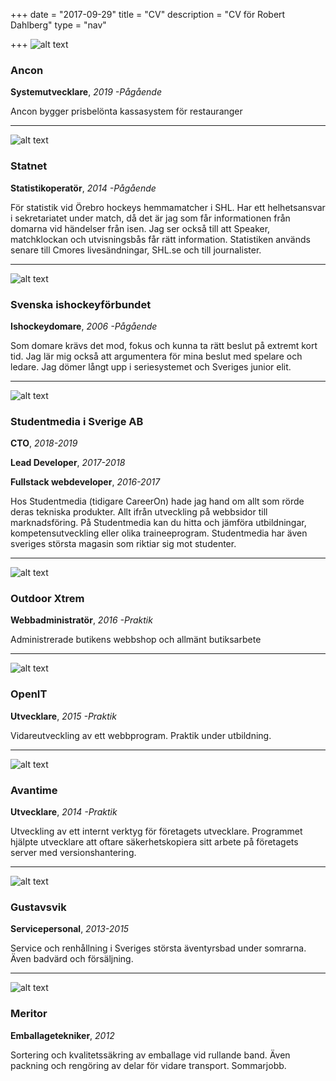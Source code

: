 +++
date = "2017-09-29"
title = "CV"
description = "CV för Robert Dahlberg"
type = "nav"

+++
![alt text](https://res.cloudinary.com/dfvkxoqhn/image/upload/c_pad,f_auto,h_150,q_auto,w_150/v1563876552/logo-tango_L-1_u0uifl.png "Ancon")

### Ancon

**Systemutvecklare**, *2019 -Pågående*

Ancon bygger prisbelönta kassasystem för restauranger

* * *
![alt text](https://res.cloudinary.com/dfvkxoqhn/image/upload/c_pad,f_auto,h_150,q_auto,w_150/v1563718126/statnet_aonqxw.png "Studentmedia")

### Statnet

**Statistikoperatör**, *2014 -Pågående*

För statistik vid Örebro hockeys hemmamatcher i SHL. Har ett helhetsansvar i sekretariatet under match, då det är jag som får informationen från domarna vid händelser från isen. Jag ser också till att Speaker, matchklockan och utvisningsbås får rätt information. Statistiken används senare till Cmores livesändningar, SHL.se och till journalister.


* * *
![alt text](https://res.cloudinary.com/dfvkxoqhn/image/upload/c_pad,f_auto,h_150,q_auto,w_150/swehockey_t8sin2 "Svenska ishockeyförbundet")

### Svenska ishockeyförbundet

**Ishockeydomare**, *2006 -Pågående*

Som domare krävs det mod, fokus och kunna ta rätt beslut på extremt kort tid. Jag lär mig också att argumentera för mina beslut med spelare och ledare. Jag dömer långt upp i seriesystemet och Sveriges junior elit.


* * *
![alt text](https://res.cloudinary.com/dfvkxoqhn/image/upload/c_pad,f_auto,h_150,q_auto,w_150/v1563718128/studentmedia_hzkly6.png "Studentmedia")

### Studentmedia i Sverige AB

**CTO**, *2018-2019*

**Lead Developer**, *2017-2018*

**Fullstack webdeveloper**, *2016-2017*

Hos Studentmedia (tidigare CareerOn) hade jag hand om allt som rörde deras tekniska produkter. Allt ifrån utveckling på webbsidor till marknadsföring. På Studentmedia kan du hitta och jämföra utbildningar, kompetensutveckling eller olika traineeprogram. Studentmedia har även sveriges största magasin som riktiar sig mot studenter.


* * *
![alt text](https://res.cloudinary.com/dfvkxoqhn/image/upload/c_pad,f_auto,h_150,q_auto,w_150/outdoor_rxuc7j "Outdoor Xtrem")

### Outdoor Xtrem

**Webbadministratör**, *2016 -Praktik*

Administrerade butikens webbshop och allmänt butiksarbete


* * *
![alt text](https://res.cloudinary.com/dfvkxoqhn/image/upload/c_pad,f_auto,h_150,q_auto,w_150/openit_mekvlf "OpenIT")

### OpenIT

**Utvecklare**, *2015 -Praktik*

Vidareutveckling av ett webbprogram. Praktik under utbildning.


* * *
![alt text](https://res.cloudinary.com/dfvkxoqhn/image/upload/c_pad,f_auto,h_150,q_auto,w_150/avantime_zk70yh "Avantime")

### Avantime

**Utvecklare**, *2014 -Praktik*

Utveckling av ett internt verktyg för företagets utvecklare. Programmet hjälpte utvecklare att oftare säkerhetskopiera sitt arbete på företagets server med versionshantering.


* * *
![alt text](https://res.cloudinary.com/dfvkxoqhn/image/upload/c_pad,f_auto,h_150,q_auto,w_150/gustavsvik_rnhlxf "Gustavsvik")

### Gustavsvik

**Servicepersonal**, *2013-2015*

Service och renhållning i Sveriges största äventyrsbad under somrarna. Även badvärd och försäljning.


* * *
![alt text](https://res.cloudinary.com/dfvkxoqhn/image/upload/c_pad,f_auto,h_150,q_auto,w_150/meritor_rw8j9b "Meritor")

### Meritor

**Emballagetekniker**, *2012*

Sortering och kvalitetssäkring av emballage vid rullande band. Även packning och rengöring av delar för vidare transport. Sommarjobb.


